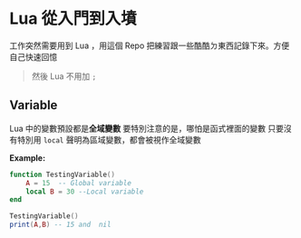 # Lua 從入門到入墳

工作突然需要用到 Lua ，用這個 Repo 把練習跟一些酷酷ㄉ東西記錄下來。方便自己快速回憶  
>然後 Lua 不用加 `;`


## Variable 
Lua 中的變數預設都是**全域變數**
要特別注意的是，哪怕是函式裡面的變數 只要沒有特別用 `local` 聲明為區域變數，都會被視作全域變數

**Example:**
```lua
function TestingVariable()
    A = 15  -- Global variable
    local B = 30 --Local variable
end

TestingVariable()
print(A,B) -- 15 and  nil
```
